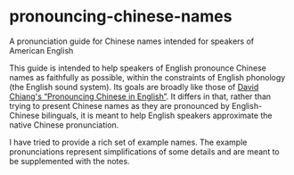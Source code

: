 # pronouncing-chinese-names
A pronunciation guide for Chinese names intended for speakers of American English

This guide is intended to help speakers of English pronounce Chinese names as faithfully as possible, within the constraints of English phonology (the English sound system).
Its goals are broadly like those of [David Chiang's “Pronouncing Chinese in English”](https://github.com/davidweichiang/pronunciation/blob/634787c0d83f2e33a93792f9bbd136660f7dabac/pinyin.md). It differs in that, rather than trying to present Chinese names as they are pronounced by English-Chinese bilinguals, it is meant to help English speakers approximate the native Chinese pronunciation.

I have tried to provide a rich set of example names. The example pronunciations represent simplifications of some details and are meant to be supplemented with the notes.
